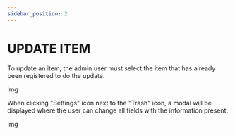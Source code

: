 ```yaml
---
sidebar_position: 2
---
```


# UPDATE ITEM

To update an item, the admin user must select the item that has already been registered to do the update.

img

When clicking "Settings" icon next to the "Trash" icon, a modal will be displayed where the user can change all fields with the information present.

img
